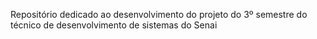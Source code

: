 Repositório dedicado ao desenvolvimento do projeto do 3º semestre do técnico de desenvolvimento de sistemas do Senai
 
